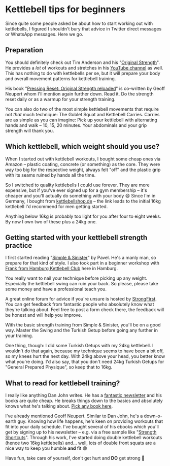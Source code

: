 # Kettlebell tips for beginners

Since quite some people asked be about how to start working out with kettlebells, I figured I shouldn't bury that advice in Twitter direct messages or WhatsApp messages. Here we go.

## Preparation

You should definitely check out Tim Anderson and his "[Original Strength](https://originalstrength.net)". He provides a *lot* of workouts and stretches in his [YouTube channel](https://www.youtube.com/user/OriginalStrengthSys) as well. This has nothing to do with kettlebells per se, but it will prepare your body and overall movement patterns for kettlebell training.

His book "[Pressing Reset: Original Strength reloaded](https://lesen.amazon.de/kp/embed?asin=B07BH358BG&preview=newtab&linkCode=kpe&ref_=cm_sw_r_kb_dp_HYWFZC0F75VTQXPB2E5S&tag=amazon0815hb-21)" is co-written by Geoff Neupert whom I'll mention again further down. Read it. Do the strength reset daily or as a warmup for your strength training.

You can also do two of the most simple kettlebell movements that require not *that* much technique: The Goblet Squat and Kettlebell Carries. Carries are as simple as you can imagine: Pick up your kettlebell with alternating hands and walk – 10, 15, 20 minutes. Your abdominals and your grip strength will thank you.

## Which kettlebell, which weight should you use?

When I started out with kettlebell workouts, I bought some cheap ones via Amazon – plastic coating, concrete (or something) as the core. They were way too big for the respective weight, always felt "off" and the plastic grip with its seams ruined by hands all the time.

So I switched to quality kettlebells I could use forever. They are more expensive, but if you've ever signed up for a gym membership – it's cheaper and you'll actually do something with your body 😄 Since I'm in Germany, I bought from [kettlebellshop.de](http://kettlebellshop.de/16kg-dragon-door-military-grade-rkc-kettlebell-38mm-standard) – the link leads to the initial 16kg kettlebell I'd recommend for men getting started.

Anything below 16kg is probably too light for you after four to eight weeks. By now I own two of these plus a 24kg one.

## Getting started with your kettlebell strength practice

I first started reading "[Simple & Sinister](https://lesen.amazon.de/kp/embed?asin=B07ZQKWMKR&preview=newtab&linkCode=kpe&ref_=cm_sw_r_kb_dp_PKEFRWFQP0FQK5RY2BWE&tag=amazon0815hb-21)" by Pavel. He's a manly man, so prepare for that kind of style. I also took part in a beginner workshop with [Frank from Hamburg Kettlebell Club](https://hamburg-kettlebell-club.de) here in Hamburg.

You really want to nail your technique before picking up any weight. Especially the kettlebell swing can ruin your back. So please, please take some money and have a professional teach you.

A great online forum for advice if you're unsure is hosted by [StrongFirst](https://strongfirst.com/community/forums/kettlebell/). You can get feedback from fantastic people who absolutely know what they're talking about. Feel free to post a form check there, the feedback will be honest and will help you improve.

With the basic strength training from Simple & Sinister, you'll be on a good way. Master the Swing and the Turkish Getup before going any further in your training.

One thing, though: I did some Turkish Getups with my 24kg kettlebell. I wouldn't do that again, because my technique seems to have been a bit off, so my knees hurt the next day. With 24kg above your head, you better know what you're doing. I'd also say, that you don't need 24kg Turkish Getups for "General Prepared Physique", so keep that to 16kg.

## What to read for kettlebell training?

I really like anything Dan John writes. He has a [fantastic newsletter](http://danjohn.net/wandering-weights/) and his books are quite cheap. He breaks things down to the basics and absolutely knows what he's talking about. [Pick any book here](https://amazon.de/-/en/Dan-John/e/B0026DJ2AI?ref=sr_ntt_srch_lnk_1&qid=1604173541&sr=8-1).

I've already mentioned Geoff Neupert. Similar to Dan John, he's a down-o-earth guy. Knowing how life happens, he's keen on providing workouts that fit into your daily schedule. I've bought several of his ebooks which you'll get by signing up to his newsletter – e.g. via a free sample like "[Strength Shortcuts](https://salutis.kartra.com/page/TIV21)". Through his work, I've started doing double kettlebell workouts (hence two 16kg kettlebells) and… well, lots of double front squats are a nice way to keep you humble **and** fit 😅

Have fun, take care of yourself, don't get hurt and **DO** get strong 💪
